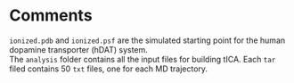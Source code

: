 # Comments

`ionized.pdb` and `ionized.psf` are the simulated starting point for the human dopamine transporter (hDAT) system.
</br >
The `analysis` folder contains all the input files for building tICA.
Each `tar` filed contains 50 `txt` files, one for each MD trajectory. 
